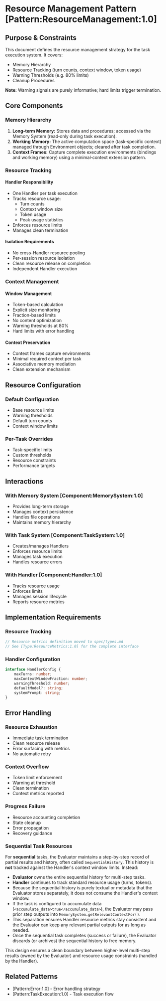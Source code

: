 # Resource Management Pattern [Pattern:ResourceManagement:1.0]

## Purpose & Constraints
This document defines the resource management strategy for the task execution system. It covers:
 - Memory Hierarchy
 - Resource Tracking (turn counts, context window, token usage)
 - Warning Thresholds (e.g. 80% limits)
 - Cleanup Procedures

**Note:** Warning signals are purely informative; hard limits trigger termination.

## Core Components

### Memory Hierarchy
1. **Long‑term Memory:** Stores data and procedures; accessed via the Memory System (read‑only during task execution).
2. **Working Memory:** The active computation space (task‑specific context) managed through Environment objects; cleared after task completion.
3. **Context Frames:** Capture complete execution environments (bindings and working memory) using a minimal‑context extension pattern.

### Resource Tracking

#### Handler Responsibility
- One Handler per task execution
- Tracks resource usage:
  * Turn counts
  * Context window size
  * Token usage
  * Peak usage statistics
- Enforces resource limits
- Manages clean termination

#### Isolation Requirements
- No cross-Handler resource pooling
- Per-session resource isolation
- Clean resource release on completion
- Independent Handler execution

### Context Management

#### Window Management
- Token-based calculation
- Explicit size monitoring
- Fraction-based limits
- No content optimization
- Warning thresholds at 80%
- Hard limits with error handling

#### Context Preservation
- Context frames capture environments
- Minimal required context per task
- Associative memory mediation
- Clean extension mechanism

## Resource Configuration

### Default Configuration
- Base resource limits
- Warning thresholds
- Default turn counts
- Context window limits

### Per-Task Overrides
- Task-specific limits
- Custom thresholds
- Resource constraints
- Performance targets

## Interactions

### With Memory System [Component:MemorySystem:1.0]
- Provides long-term storage
- Manages context persistence
- Handles file operations
- Maintains memory hierarchy

### With Task System [Component:TaskSystem:1.0]
- Creates/manages Handlers
- Enforces resource limits
- Manages task execution
- Handles resource errors

### With Handler [Component:Handler:1.0]
- Tracks resource usage
- Enforces limits
- Manages session lifecycle
- Reports resource metrics

## Implementation Requirements

### Resource Tracking
```typescript
// Resource metrics definition moved to spec/types.md
// See [Type:ResourceMetrics:1.0] for the complete interface
```

### Handler Configuration
```typescript
interface HandlerConfig {
    maxTurns: number;
    maxContextWindowFraction: number;
    warningThreshold: number;
    defaultModel?: string;
    systemPrompt: string;
}
```

## Error Handling

### Resource Exhaustion
- Immediate task termination
- Clean resource release
- Error surfacing with metrics
- No automatic retry

### Context Overflow
- Token limit enforcement
- Warning at threshold
- Clean termination
- Context metrics reported

### Progress Failure
- Resource accounting completion
- State cleanup
- Error propagation
- Recovery guidance

### Sequential Task Resources

For **sequential** tasks, the Evaluator maintains a step-by-step record of partial results and history, often called `SequentialHistory`. This history is **not** tracked against the Handler's context window limits. Instead:

- **Evaluator** owns the entire sequential history for multi-step tasks.
- **Handler** continues to track standard resource usage (turns, tokens).
- Because the sequential history is purely textual or metadata that the Evaluator stores separately, it does not consume the Handler's context window.
- If the task is configured to accumulate data (`<accumulate_data>true</accumulate_data>`), the Evaluator may pass prior step outputs into `MemorySystem.getRelevantContextFor()`.
- This separation ensures Handler resource metrics stay consistent and the Evaluator can keep any relevant partial outputs for as long as needed.
- Once the sequential task completes (success or failure), the Evaluator discards (or archives) the sequential history to free memory.

This design ensures a clean boundary between higher-level multi-step results (owned by the Evaluator) and resource usage constraints (handled by the Handler).

## Related Patterns
- [Pattern:Error:1.0] - Error handling strategy
- [Pattern:TaskExecution:1.0] - Task execution flow
